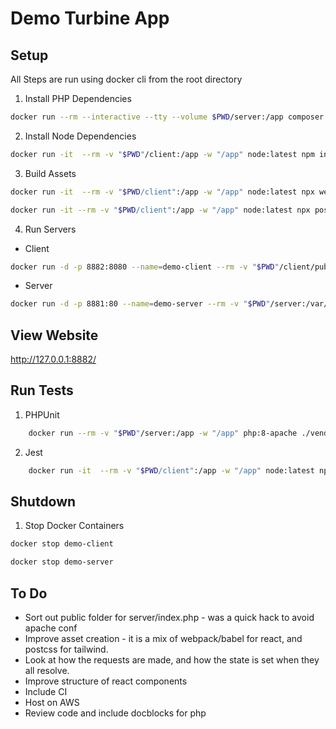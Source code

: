# Demo Turbine App

## Setup 

All Steps are run using docker cli from the root directory

1. Install PHP Dependencies

```bash
docker run --rm --interactive --tty --volume $PWD/server:/app composer install
```
2. Install Node Dependencies

```bash
docker run -it  --rm -v "$PWD"/client:/app -w "/app" node:latest npm install
```
3. Build Assets

```bash
docker run -it  --rm -v "$PWD/client":/app -w "/app" node:latest npx webpack
```
```bash
docker run -it --rm -v "$PWD/client":/app -w "/app" node:latest npx postcss resources/css/index.css -o public/main.css
```

4. Run Servers
 * Client
```bash
docker run -d -p 8882:8080 --name=demo-client --rm -v "$PWD"/client/public:/app -w "/app" node:latest npx http-server
```

 * Server
```bash
docker run -d -p 8881:80 --name=demo-server --rm -v "$PWD"/server:/var/www/html php:8-apache
```

## View Website 

http://127.0.0.1:8882/


## Run Tests

1. PHPUnit

```bash
    docker run --rm -v "$PWD"/server:/app -w "/app" php:8-apache ./vendor/bin/phpunit
```

2. Jest

```bash
    docker run -it  --rm -v "$PWD/client":/app -w "/app" node:latest npm run test
```

## Shutdown

1. Stop Docker Containers
```bash
docker stop demo-client
```
```bash
docker stop demo-server
```

## To Do

 * Sort out public folder for server/index.php - was a quick hack to avoid apache conf
 * Improve asset creation - it is a mix of webpack/babel for react, and postcss for tailwind.
 * Look at how the requests are made, and how the state is set when they all resolve.
 * Improve structure of react components
 * Include CI
 * Host on AWS
 * Review code and include docblocks for php